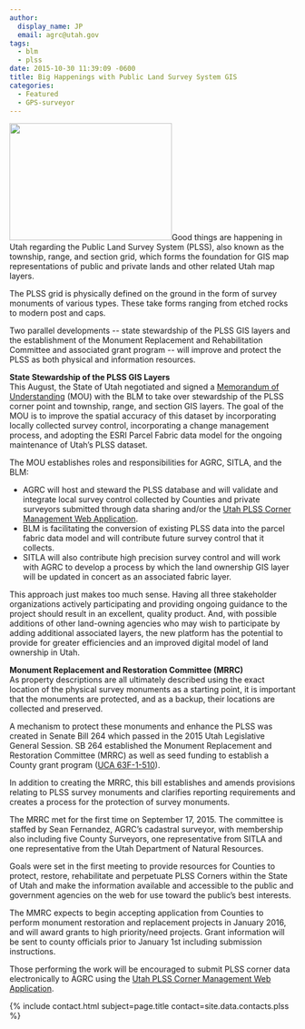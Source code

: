 ```yaml
---
author:
  display_name: JP
  email: agrc@utah.gov
tags:
  - blm
  - plss
date: 2015-10-30 11:39:09 -0600
title: Big Happenings with Public Land Survey System GIS
categories:
  - Featured
  - GPS-surveyor
---
```

<p><a href="{{ "/downloads/CoMarker.jpg" | prepend: site.baseurl }}"><img src="{{ "/images/CoMarker.jpg" | prepend: site.baseurl }}" alt="" title="CoMarker" width="286" height="206" class="inline-text-left" /></a>Good things are happening in Utah regarding the Public Land Survey System (PLSS), also known as the township, range, and section grid, which forms the foundation for GIS map representations of public and private lands and other related Utah map layers. </p>
<p>The PLSS grid is physically defined on the ground in the form of survey monuments of various types. These take forms ranging from etched rocks to modern post and caps. </p>
<p>Two parallel developments -- state stewardship of the PLSS GIS layers and the establishment of the Monument Replacement and Rehabilitation Committee and associated grant program -- will improve and protect the PLSS as both physical and information resources.</p>
<p><strong>State Stewardship of the PLSS GIS Layers<br />
</strong>This August, the State of Utah negotiated and signed a <a href="https://drive.google.com/a/utah.gov/file/d/0BxoOAQyOvGgaV3Y4ZFByNEJ2dl9rN0ZIelZXTXJBTDIxOERz/view">Memorandum of Understanding</a> (MOU) with the BLM to take over stewardship of the PLSS corner point and township, range, and section GIS layers. The goal of the MOU is to improve the spatial accuracy of this dataset by incorporating locally collected survey control, incorporating a change management process, and adopting the ESRI Parcel Fabric data model for the ongoing maintenance of Utah’s PLSS dataset.</p>
<p>The MOU establishes roles and responsibilities for AGRC, SITLA, and the BLM:<br />
<ul>
<li>AGRC will host and steward the PLSS database and will validate and integrate local survey control collected by Counties and private surveyors submitted through data sharing and/or the <a href="https://plss.utah.gov/">Utah PLSS Corner Management Web Application</a>.</li>
<li>BLM is facilitating the conversion of existing PLSS data into the parcel fabric data model and will contribute future survey control that it collects.</li>
<li>SITLA will also contribute high precision survey control and will work with AGRC to develop a process by which the land ownership GIS layer will be updated in concert as an associated fabric layer.</li>
<p></ul> </p>
<p>This approach just makes too much sense. Having all three stakeholder organizations actively participating and providing ongoing guidance to the project should result in an excellent, quality product. And, with possible additions of other land-owning agencies who may wish to participate by adding additional associated layers, the new platform has the potential to provide for greater efficiencies and an improved digital model of land ownership in Utah.</p>
<p><strong>Monument Replacement and Restoration Committee (MRRC)</strong><br />
As property descriptions are all ultimately described using the exact location of the physical survey monuments as a starting point, it is important that the monuments are protected, and as a backup, their locations are collected and preserved.</p>
<p>A mechanism to protect these monuments and enhance the PLSS was created in Senate Bill 264 which passed in the 2015 Utah Legislative General Session. SB 264 established the Monument Replacement and Restoration Committee (MRRC) as well as seed funding to establish a County grant program (<a href="https://le.utah.gov/xcode/Title63F/Chapter1/63F-1-S510.html">UCA 63F-1-510</a>).</p>
<p>In addition to creating the MRRC, this bill establishes and amends provisions relating to PLSS survey monuments and clarifies reporting requirements and creates a process for the protection of survey monuments. </p>
<p>The MRRC met for the first time on September 17, 2015. The committee is staffed by Sean Fernandez, AGRC’s cadastral surveyor, with membership also including five County Surveyors, one representative from SITLA and one representative from the Utah Department of Natural Resources.  </p>
<p>Goals were set in the first meeting to provide resources for Counties to protect, restore, rehabilitate and perpetuate PLSS Corners within the State of Utah and make the information available and accessible to the public and government agencies on the web for use toward the public’s best interests.</p>
<p>The MMRC expects to begin accepting application from Counties to perform monument restoration and replacement projects in January 2016, and will award grants to high priority/need  projects. Grant information will be sent to county officials prior to January 1st including submission instructions.</p>
<p>Those performing the work will be encouraged to submit PLSS corner data electronically to AGRC using the <a href="https://plss.utah.gov/">Utah PLSS Corner Management Web Application</a>.</p>
<p>{% include contact.html subject=page.title contact=site.data.contacts.plss %}</p>
